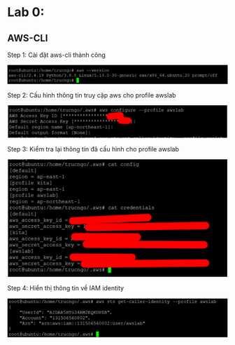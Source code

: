 # Lab 0: 

## AWS-CLI 

Step 1: Cài đặt aws-cli thành công

![AWS-CLI](https://github.com/LeHuynhLongVy/aws_feb_22_vy/blob/main/Lab_0/install_aws_cli.png)

Step 2: Cấu hình thông tin truy cập aws cho profile awslab

![Profile](https://github.com/LeHuynhLongVy/aws_feb_22_vy/blob/main/Lab_0/aws_profile.png)

Step 3: Kiểm tra lại thông tin đã cấu hình cho profile awslab

![Check-profile](https://github.com/LeHuynhLongVy/aws_feb_22_vy/blob/main/Lab_0/check_profile.png)

Step 4: Hiển thị thông tin về IAM identity

![IAM](https://github.com/LeHuynhLongVy/aws_feb_22_vy/blob/main/Lab_0/IAM.png)